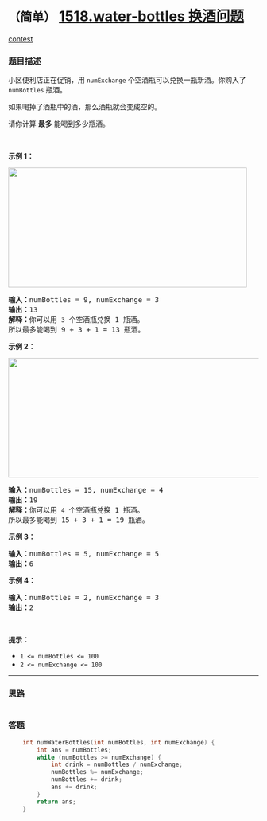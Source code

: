 # `（简单）` [1518.water-bottles 换酒问题](https://leetcode-cn.com/problems/water-bottles/)

[contest](https://leetcode-cn.com/contest/weekly-contest-198/problems/water-bottles/)

### 题目描述
<p>小区便利店正在促销，用 <code>numExchange</code> 个空酒瓶可以兑换一瓶新酒。你购入了 <code>numBottles</code> 瓶酒。</p>

<p>如果喝掉了酒瓶中的酒，那么酒瓶就会变成空的。</p>

<p>请你计算 <strong>最多</strong> 能喝到多少瓶酒。</p>

<p>&nbsp;</p>

<p><strong>示例 1：</strong></p>

<p><strong><img style="height: 240px; width: 480px;" src="https://assets.leetcode-cn.com/aliyun-lc-upload/uploads/2020/07/19/sample_1_1875.png" alt=""></strong></p>

<pre><strong>输入：</strong>numBottles = 9, numExchange = 3
<strong>输出：</strong>13
<strong>解释：</strong>你可以用 <code>3</code> 个空酒瓶兑换 1 瓶酒。
所以最多能喝到 9 + 3 + 1 = 13 瓶酒。
</pre>

<p><strong>示例 2：</strong></p>

<p><img style="height: 240px; width: 790px;" src="https://assets.leetcode-cn.com/aliyun-lc-upload/uploads/2020/07/19/sample_2_1875.png" alt=""></p>

<pre><strong>输入：</strong>numBottles = 15, numExchange = 4
<strong>输出：</strong>19
<strong>解释：</strong>你可以用 <code>4</code> 个空酒瓶兑换 1 瓶酒。
所以最多能喝到 15 + 3 + 1 = 19 瓶酒。
</pre>

<p><strong>示例 3：</strong></p>

<pre><strong>输入：</strong>numBottles = 5, numExchange = 5
<strong>输出：</strong>6
</pre>

<p><strong>示例 4：</strong></p>

<pre><strong>输入：</strong>numBottles = 2, numExchange = 3
<strong>输出：</strong>2
</pre>

<p>&nbsp;</p>

<p><strong>提示：</strong></p>

<ul>
	<li><code>1 <=&nbsp;numBottles <= 100</code></li>
	<li><code>2 <=&nbsp;numExchange <= 100</code></li>
</ul>


---
### 思路
```
```



### 答题
``` C++
    int numWaterBottles(int numBottles, int numExchange) {
        int ans = numBottles;
        while (numBottles >= numExchange) {
            int drink = numBottles / numExchange;
            numBottles %= numExchange;
            numBottles += drink;
            ans += drink;
        }
        return ans;
    }
```




